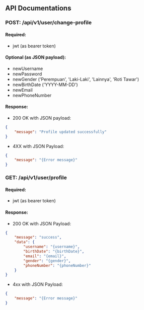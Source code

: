 ## API Documentations
### POST:  /api/v1/user/change-profile
#### Required:
- jwt (as bearer token)

#### Optional (as JSON payload):
- newUsername
- newPassword
- newGender ('Perempuan', 'Laki-Laki', 'Lainnya', 'Roti Tawar')
- newBirthDate ('YYYY-MM-DD')
- newEmail 
- newPhoneNumber

#### Response:
- 200 OK with JSON payload:
```json
{
    "message": "Profile updated successfully"
}
```
- 4XX with JSON Payload:
```json
{
    "message": "{Error message}"
}
```

### GET: /api/v1/user/profile
#### Required:
- jwt (as bearer token)

#### Response:
- 200 OK with JSON Payload:
```json
{
    "message": "success",
    "data": {
        "username": "{username}",
        "birthDate": "{birthDate}",
        "email": "{email}",
        "gender": "{gender}",
        "phoneNumber": "{phoneNumber}"
    }
}
```
- 4xx with JSON Payload:
```json
{
    "message": "{Error message}"
}
```

